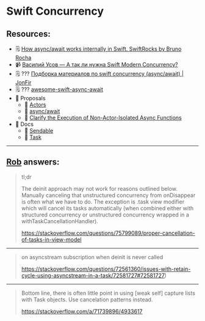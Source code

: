# Swift Concurrency

## Resources: 

- 🗒️ [How async/await works internally in Swift. SwiftRocks by Bruno Rocha](http://swiftrocks.com/how-async-await-works-internally-in-swift)
- 📹 [Василий Усов — А так ли нужна Swift Modern Concurrency?](https://youtu.be/DIDoHx6KP50?si=ntBfNkoQ9gYgx6f_)
- 🗒️ ??? [Подборка материалов по swift concurrency (async/await) | JonFir](https://jonfir.github.io/posts/async-await-materials/)
- 🗒️ ??? [awesome-swift-async-await](https://github.com/artemnovichkov/awesome-swift-async-await?tab=readme-ov-file)
-  Proposals
	-  [Actors](https://github.com/apple/swift-evolution/blob/main/proposals/0306-actors.md)
	-  [async/await](https://github.com/apple/swift-evolution/blob/main/proposals/0296-async-await.md)
	-  [Clarify the Execution of Non-Actor-Isolated Async Functions](https://github.com/apple/swift-evolution/blob/main/proposals/0338-clarify-execution-non-actor-async.md)
-  Docs
	-  [Sendable](https://developer.apple.com/documentation/swift/sendable)
 	-  [Task](https://developer.apple.com/documentation/swift/task)

---

[Rob](https://stackoverflow.com/users/1271826/rob) answers:
---


> tl;dr
>
> The deinit approach may not work for reasons outlined below. Manually canceling that unstructured concurrency from onDisappear is often what we have to do. The exception is .task view modifier which will cancel its tasks automatically (when combined either with structured concurrency or unstructured concurrency wrapped in a withTaskCancellationHandler).
>
> https://stackoverflow.com/questions/75799089/proper-cancellation-of-tasks-in-view-model

---

> on asyncstream subscription when deinit is never called
> 
> https://stackoverflow.com/questions/72561360/issues-with-retain-cycle-using-asyncstream-in-a-task/72581727#72581727)

---

> Bottom line, there is often little point in using [weak self] capture lists with Task objects. Use cancelation patterns instead.
> 
> https://stackoverflow.com/a/71739896/4933617